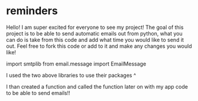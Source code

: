 # reminders
 
Hello! I am super excited for everyone to see my project! 
The goal of this project is to be able to send automatic emails out from python, what you can do is take from this code and add what time you would like to send it out. Feel free to fork this code or add to it and make any changes you would like!


import smtplib 
from email.message import EmailMessage

I used the two above libraries to use their packages ^ 

I than created a function and called the function later on with my app code to be able to send emails!!




